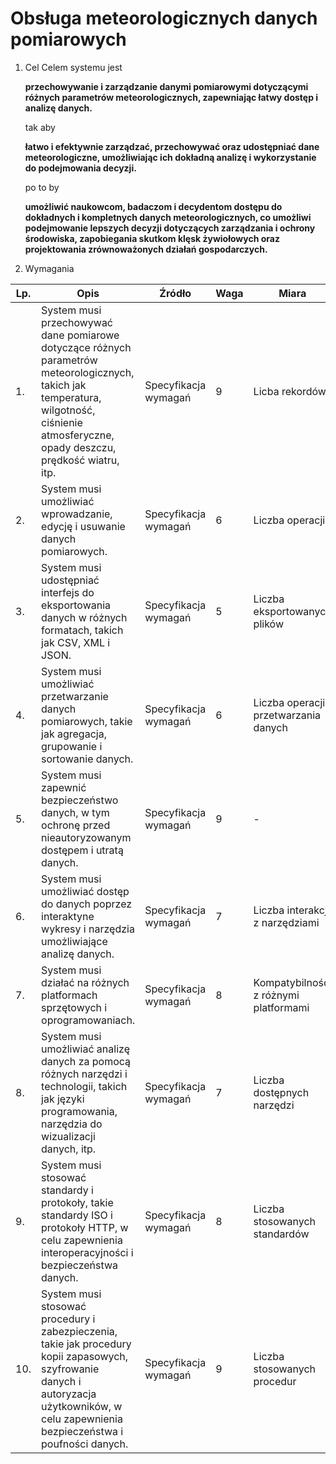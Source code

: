 # Obsługa meteorologicznych danych pomiarowych

1. Cel
   Celem systemu jest

   **przechowywanie i zarządzanie danymi pomiarowymi dotyczącymi różnych parametrów meteorologicznych, zapewniając łatwy dostęp i analizę danych.**

   tak aby

   **łatwo i efektywnie zarządzać, przechowywać oraz udostępniać dane meteorologiczne, umożliwiając ich dokładną analizę i wykorzystanie do podejmowania decyzji.**

   po to by

   **umożliwić naukowcom, badaczom i decydentom dostępu do dokładnych i kompletnych danych meteorologicznych, co umożliwi podejmowanie lepszych decyzji dotyczących zarządzania i ochrony środowiska, zapobiegania skutkom klęsk żywiołowych oraz projektowania zrównoważonych działań gospodarczych.**

2. Wymagania

| Lp. | Opis                                                                                                                                                                                        | Źródło               | Waga | Miara                                | Uwagi |
| --- | ------------------------------------------------------------------------------------------------------------------------------------------------------------------------------------------- | -------------------- | ---- | ------------------------------------ | ----- |
| 1.  | System musi przechowywać dane pomiarowe dotyczące różnych parametrów meteorologicznych, takich jak temperatura, wilgotność, ciśnienie atmosferyczne, opady deszczu, prędkość wiatru, itp.   | Specyfikacja wymagań | 9    | Licba rekordów                       | -     |
| 2.  | System musi umożliwiać wprowadzanie, edycję i usuwanie danych pomiarowych.                                                                                                                  | Specyfikacja wymagań | 6    | Liczba operacji                      | -     |
| 3.  | System musi udostępniać interfejs do eksportowania danych w różnych formatach, takich jak CSV, XML i JSON.                                                                                  | Specyfikacja wymagań | 5    | Liczba eksportowanych plików         | -     |
| 4.  | System musi umożliwiać przetwarzanie danych pomiarowych, takie jak agregacja, grupowanie i sortowanie danych.                                                                               | Specyfikacja wymagań | 6    | Liczba operacji przetwarzania danych | -     |
| 5.  | System musi zapewnić bezpieczeństwo danych, w tym ochronę przed nieautoryzowanym dostępem i utratą danych.                                                                                  | Specyfikacja wymagań | 9    | -                                    | -     |
| 6.  | System musi umożliwiać dostęp do danych poprzez interaktyne wykresy i narzędzia umożliwiające analizę danych.                                                                               | Specyfikacja wymagań | 7    | Liczba interakcji z narzędziami      | -     |
| 7.  | System musi działać na różnych platformach sprzętowych i oprogramowaniach.                                                                                                                  | Specyfikacja wymagań | 8    | Kompatybilność z różnymi platformami | -     |
| 8.  | System musi umożliwiać analizę danych za pomocą różnych narzędzi i technologii, takich jak języki programowania, narzędzia do wizualizacji danych, itp.                                     | Specyfikacja wymagań | 7    | Liczba dostępnych narzędzi           | -     |
| 9.  | System musi stosować standardy i protokoły, takie standardy ISO i protokoły HTTP, w celu zapewnienia interoperacyjności i bezpieczeństwa danych.                                            | Specyfikacja wymagań | 8    | Liczba stosowanych standardów        | -     |
| 10. | System musi stosować procedury i zabezpieczenia, takie jak procedury kopii zapasowych, szyfrowanie danych i autoryzacja użytkowników, w celu zapewnienia bezpieczeństwa i poufności danych. | Specyfikacja wymagań | 9    | Liczba stosowanych procedur          | -     |
